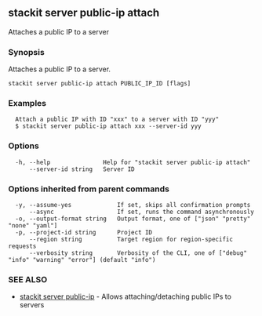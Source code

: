 ## stackit server public-ip attach

Attaches a public IP to a server

### Synopsis

Attaches a public IP to a server.

```
stackit server public-ip attach PUBLIC_IP_ID [flags]
```

### Examples

```
  Attach a public IP with ID "xxx" to a server with ID "yyy"
  $ stackit server public-ip attach xxx --server-id yyy
```

### Options

```
  -h, --help               Help for "stackit server public-ip attach"
      --server-id string   Server ID
```

### Options inherited from parent commands

```
  -y, --assume-yes             If set, skips all confirmation prompts
      --async                  If set, runs the command asynchronously
  -o, --output-format string   Output format, one of ["json" "pretty" "none" "yaml"]
  -p, --project-id string      Project ID
      --region string          Target region for region-specific requests
      --verbosity string       Verbosity of the CLI, one of ["debug" "info" "warning" "error"] (default "info")
```

### SEE ALSO

* [stackit server public-ip](./stackit_server_public-ip.md)	 - Allows attaching/detaching public IPs to servers

